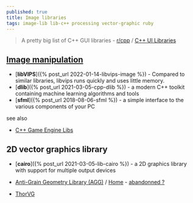 ```yaml
---
published: true
title: Image libraries
tags: image-lib lib-c++ processing vector-graphic ruby
---
```

> A pretty big list of C++ GUI libraries - [r/cpp](https://www.reddit.com/r/cpp/comments/babfl5/a_pretty_big_list_of_c_gui_libraries/) / [C++ UI Libraries](https://philippegroarke.com/posts/2018/c++_ui_solutions/)

## [Image manipulation](https://stackoverflow.com/questions/1610210/c-graphic-drawing-library)

- [**libVIPS**]({% post_url 2022-01-14-libvips-image %}) - Compared to similar libraries, libvips runs quickly and uses little memory. 
- [**dlib**]({% post_url 2021-03-05-cpp-dlib %}) - a modern C++ toolkit containing machine learning algorithms and tools 
- [**sfml**]({% post_url 2018-08-06-sfml %}) - a simple interface to the various components of your PC

see also
- [C++ Game Engine Libs](https://blog.brianna.town/c-custom-game-engine-libraries)

## 2D vector graphics library
- [**cairo**]({% post_url 2021-03-05-lib-cairo %}) - a 2D graphics library with support for multiple output devices
    
- [Anti-Grain Geometry Library (AGG)](https://github.com/ghaerr/agg-2.6) / [Home](http://antigrain.com/) - [abandonned ?](https://www.reddit.com/r/rust/comments/9nhhh8/a_crate_i_want_2d_graphics/e7mmank?utm_source=share&utm_medium=web2x&context=3)

- [ThorVG](https://github.com/Samsung/thorvg)
